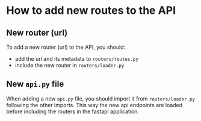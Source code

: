 # How to add new routes to the API

## New router (url)

To add a new router (url) to the API, you should:
- add the url and its metadata to `routers/routes.py`
- include the new router in `routers/loader.py`


## New `api.py` file

When adding a new `api.py` file, you should import it from `routers/loader.py` following the other imports. This way the new api endpoints are loaded before including the routers in the fastapi application.
